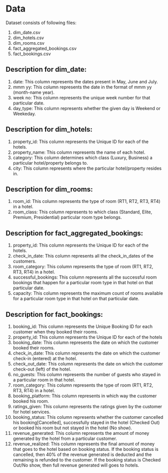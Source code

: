 # Data
Dataset consists of following files:
1. dim_date.csv
2. dim_hotels.csv
3. dim_rooms.csv
4. fact_aggregated_bookings.csv
5. fact_bookings.csv

## Description for dim_date:
1. date: This column represents the dates present in May, June and July.
2. mmm yy: This column represents the date in the format of mmm yy (month-name year).
3. week no: This column represents the unique week number for that particular date.
4. day_type: This column represents whether the given day is Weekend or Weekeday.

## Description for dim_hotels:
1. property_id: This column represents the Unique ID for each of the hotels.
2. property_name: This column represents the name of each hotel.
3. category: This column determines which class (Luxury, Business) a particular hotel/property belongs to. 
4. city: This column represents where the particular hotel/property resides in.

## Description for dim_rooms:
1. room_id: This column represents the type of room (RT1, RT2, RT3, RT4) in a hotel.
2. room_class: This column represents to which class (Standard, Elite, Premium, Presidential) particular room type belongs.

## Description for fact_aggregated_bookings:
1. property_id: This column represents the Unique ID for each of the hotels.
2. check_in_date: This column represents all the check_in_dates of the customers.
3. room_category: This column represents the type of room (RT1, RT2, RT3, RT4) in a hotel.
4. successful_bookings: This column represents all the successful room bookings that happen for a particular room type in that hotel on that particular date.
5. capacity: This column represents the maximum count of rooms available for a particular room type in that hotel on that particular date.

## Description for fact_bookings:
1. booking_id: This column represents the Unique Booking ID for each customer when they booked their rooms.
2. property_id: This column represents the Unique ID for each of the hotels
3. booking_date: This column represents the date on which the customer booked their rooms.
4. check_in_date: This column represents the date on which the customer check-in (entered) at the hotel.
5. check_out_date: This column represents the date on which the customer check-out (left) of the hotel.
6. no_guests: This column represents the number of guests who stayed in a particular room in that hotel.
7. room_category: This column represents the type of room (RT1, RT2, RT3, RT4) in a hotel.
8. booking_platform: This column represents in which way the customer booked his room.
9. ratings_given: This column represents the ratings given by the customer for hotel services.
10. booking_status: This column represents whether the customer cancelled his booking[Cancelled], successfully stayed in the hotel (Checked Out) or booked his room but not stayed in the hotel (No show).
11. revenue_generated: This column represents the amount of money generated by the hotel from a particular customer.
12. revenue_realized: This column represents the final amount of money that goes to the hotel based on booking status. If the booking status is cancelled, then 40% of the revenue generated is deducted and the remaining is refunded to the customer. If the booking status is Checked Out/No show, then full revenue generated will goes to hotels.
